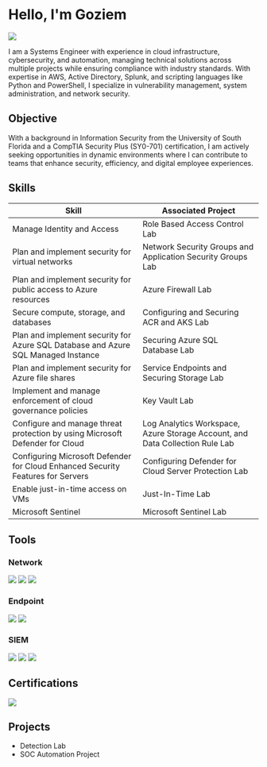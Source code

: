 # Hello, I'm Goziem
<a href="https://linkedin.com/in/goziemnwafor"><img src="https://img.shields.io/badge/-LinkedIn-0072b1?&style=for-the-badge&logo=linkedin&logoColor=white" /></a>


I am a Systems Engineer with experience in cloud infrastructure, cybersecurity, and automation, managing technical solutions across multiple projects while ensuring compliance with industry standards. With expertise in AWS, Active Directory, Splunk, and scripting languages like Python and PowerShell, I specialize in vulnerability management, system administration, and network security.

## Objective

With a background in Information Security from the University of South Florida and a CompTIA Security Plus (SY0-701) certification, I am actively seeking opportunities in dynamic environments where I can contribute to teams that enhance security, efficiency, and digital employee experiences. 

## Skills

| Skill                                         | Associated Project         |
|-----------------------------------------------|----------------------------|
| Manage Identity and Access                  | Role Based Access Control Lab|
| Plan and implement security for virtual networks | Network Security Groups and Application Security Groups Lab|
| Plan and implement security for public access to Azure resources                                | Azure Firewall Lab|
| Secure compute, storage, and databases     |  Configuring and Securing ACR and AKS Lab|
| Plan and implement security for Azure SQL Database and Azure SQL Managed Instance                | Securing Azure SQL Database Lab|
| Plan and implement security for Azure file shares| Service Endpoints and Securing Storage Lab|
| Implement and manage enforcement of cloud governance policies | Key Vault Lab|
| Configure and manage threat protection by using Microsoft Defender for Cloud | Log Analytics Workspace, Azure Storage Account, and Data Collection Rule Lab|
| Configuring Microsoft Defender for Cloud Enhanced Security Features for Servers | Configuring Defender for Cloud Server Protection Lab|
| Enable just-in-time access on VMs | Just-In-Time Lab|
| Microsoft Sentinel | Microsoft Sentinel Lab|



## Tools

### Network
<div>
    <img src="https://img.shields.io/badge/-Wireshark-1679A7?&style=for-the-badge&logo=Wireshark&logoColor=white" />
    <img src="https://img.shields.io/badge/-Suricata-EF3B2D?&style=for-the-badge&logo=Suricata&logoColor=white" />
    <img src="https://img.shields.io/badge/-Zeek-777BB4?&style=for-the-badge&logo=Zeek&logoColor=white" />
</div>

### Endpoint
<div>
    <img src="https://img.shields.io/badge/-Microsoft_Defender_for_Endpoint-00A4EF?&style=for-the-badge&logo=Microsoft&logoColor=white" />
    <img src="https://img.shields.io/badge/-Velociraptor-4B275F?&style=for-the-badge&logo=Velociraptor&logoColor=white" />
</div>

### SIEM
<div>
    <img src="https://img.shields.io/badge/-Microsoft_Sentinel-0078D4?&style=for-the-badge&logo=Microsoft&logoColor=white" />
    <img src="https://img.shields.io/badge/-Splunk-000000?&style=for-the-badge&logo=Splunk&logoColor=white" />
    <img src="https://img.shields.io/badge/-Elastic-005571?&style=for-the-badge&logo=Elastic&logoColor=white" />
</div>

## Certifications
 
<div>
<img src="https://img.shields.io/badge/-Security%2B-FF0000?&style=for-the-badge&logo=CompTIA&logoColor=white" />

</div>

## Projects
- Detection Lab
- SOC Automation Project
